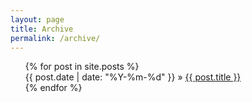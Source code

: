 ```yaml
---
layout: page
title: Archive
permalink: /archive/
---
```


<ul style="list-style: none">
  {% for post in site.posts %}
    <li>{{ post.date | date: "%Y-%m-%d" }} &raquo; <a class="nav-link" href="{{ post.url }}">{{ post.title }}</a></li>
  {% endfor %}
</ul>



